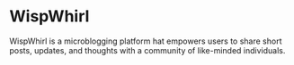 # WispWhirl
WispWhirl is a microblogging platform hat empowers users to share short posts, updates, and thoughts with a community of like-minded individuals.
